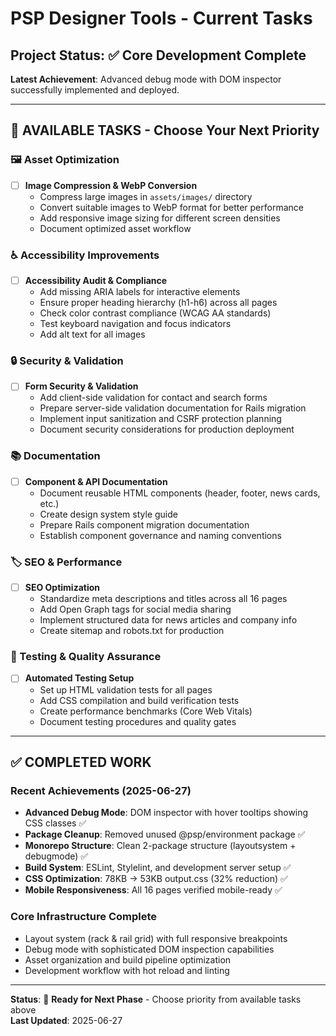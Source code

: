# PSP Designer Tools - Current Tasks

## Project Status: ✅ Core Development Complete

**Latest Achievement**: Advanced debug mode with DOM inspector successfully implemented and deployed.

---

## 🎯 AVAILABLE TASKS - Choose Your Next Priority

### 🖼️ Asset Optimization
- [ ] **Image Compression & WebP Conversion**
  - Compress large images in `assets/images/` directory
  - Convert suitable images to WebP format for better performance
  - Add responsive image sizing for different screen densities
  - Document optimized asset workflow

### ♿ Accessibility Improvements
- [ ] **Accessibility Audit & Compliance**
  - Add missing ARIA labels for interactive elements
  - Ensure proper heading hierarchy (h1-h6) across all pages
  - Check color contrast compliance (WCAG AA standards)
  - Test keyboard navigation and focus indicators
  - Add alt text for all images

### 🔒 Security & Validation
- [ ] **Form Security & Validation**
  - Add client-side validation for contact and search forms
  - Prepare server-side validation documentation for Rails migration
  - Implement input sanitization and CSRF protection planning
  - Document security considerations for production deployment

### 📚 Documentation
- [ ] **Component & API Documentation**
  - Document reusable HTML components (header, footer, news cards, etc.)
  - Create design system style guide
  - Prepare Rails component migration documentation
  - Establish component governance and naming conventions

### 🏷️ SEO & Performance
- [ ] **SEO Optimization**
  - Standardize meta descriptions and titles across all 16 pages
  - Add Open Graph tags for social media sharing
  - Implement structured data for news articles and company info
  - Create sitemap and robots.txt for production

### 🧪 Testing & Quality Assurance
- [ ] **Automated Testing Setup**
  - Set up HTML validation tests for all pages
  - Add CSS compilation and build verification tests
  - Create performance benchmarks (Core Web Vitals)
  - Document testing procedures and quality gates

---

## ✅ COMPLETED WORK

### Recent Achievements (2025-06-27)
- **Advanced Debug Mode**: DOM inspector with hover tooltips showing CSS classes ✅
- **Package Cleanup**: Removed unused @psp/environment package ✅  
- **Monorepo Structure**: Clean 2-package structure (layoutsystem + debugmode) ✅
- **Build System**: ESLint, Stylelint, and development server setup ✅
- **CSS Optimization**: 78KB → 53KB output.css (32% reduction) ✅
- **Mobile Responsiveness**: All 16 pages verified mobile-ready ✅

### Core Infrastructure Complete
- Layout system (rack & rail grid) with full responsive breakpoints
- Debug mode with sophisticated DOM inspection capabilities  
- Asset organization and build pipeline optimization
- Development workflow with hot reload and linting

---

**Status**: 🎯 **Ready for Next Phase** - Choose priority from available tasks above  
**Last Updated**: 2025-06-27